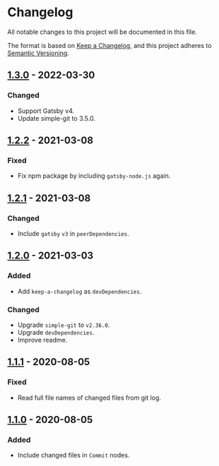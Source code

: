 # Changelog

All notable changes to this project will be documented in this file.

The format is based on [Keep a Changelog](https://keepachangelog.com/en/1.0.0/),
and this project adheres to [Semantic Versioning](https://semver.org/spec/v2.0.0.html).

## [1.3.0] - 2022-03-30
### Changed
- Support Gatsby v4.
- Update simple-git to 3.5.0.

## [1.2.2] - 2021-03-08
### Fixed
- Fix npm package by including `gatsby-node.js` again.

## [1.2.1] - 2021-03-08
### Changed
- Include `gatsby` `v3` in `peerDependencies`.

## [1.2.0] - 2021-03-03
### Added
- Add `keep-a-changelog` as `devDependencies`.

### Changed
- Upgrade `simple-git` to `v2.36.0`.
- Upgrade `devDependencies`.
- Improve readme.

## [1.1.1] - 2020-08-05
### Fixed
- Read full file names of changed files from git log.

## [1.1.0] - 2020-08-05
### Added
- Include changed files in `Commit` nodes.

[1.3.0]: https://github.com/PMudra/gatsby-source-local-git/compare/v1.2.2...v1.3.0
[1.2.2]: https://github.com/PMudra/gatsby-source-local-git/compare/v1.2.1...v1.2.2
[1.2.1]: https://github.com/PMudra/gatsby-source-local-git/compare/v1.2.0...v1.2.1
[1.2.0]: https://github.com/PMudra/gatsby-source-local-git/compare/v1.1.1...v1.2.0
[1.1.1]: https://github.com/PMudra/gatsby-source-local-git/compare/v1.1.0...v1.1.1
[1.1.0]: https://github.com/PMudra/gatsby-source-local-git/releases/tag/v1.1.0
